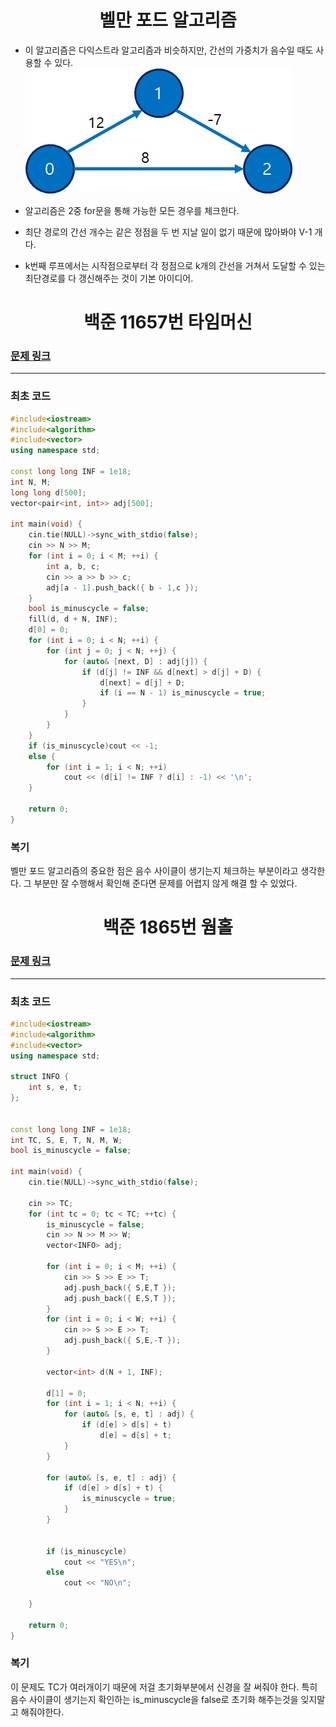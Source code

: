 <h1 align = "center"> 벨만 포드 알고리즘 </h1>

- 이 알고리즘은 다익스트라 알고리즘과 비슷하지만, 간선의 가중치가 음수일 때도 사용할 수 있다.
![비용음수간선](/img/비용음수간선.png)

- 알고리즘은 2중 for문을 통해 가능한 모든 경우를 체크한다.
- 최단 경로의 간선 개수는 같은 정점을 두 번 지날 일이 없기 때문에 많아봐야 V-1 개다.
- k번째 루프에서는 시작점으로부터 각 정점으로 k개의 간선을 거쳐서 도달할 수 있는 최단경로를 다 갱신해주는 것이 기본 아이디어.

<h1 align = "center">백준 11657번 타임머신</h1>

### [문제 링크](https://www.acmicpc.net/problem/11657 "타임머신")
---

### 최초 코드

```cpp
#include<iostream>
#include<algorithm>
#include<vector>
using namespace std;

const long long INF = 1e18;
int N, M;
long long d[500];
vector<pair<int, int>> adj[500];

int main(void) {
	cin.tie(NULL)->sync_with_stdio(false);
	cin >> N >> M;
	for (int i = 0; i < M; ++i) {
		int a, b, c;
		cin >> a >> b >> c;
		adj[a - 1].push_back({ b - 1,c });
	}
	bool is_minuscycle = false;
	fill(d, d + N, INF);
	d[0] = 0;
	for (int i = 0; i < N; ++i) {
		for (int j = 0; j < N; ++j) {
			for (auto& [next, D] : adj[j]) {
				if (d[j] != INF && d[next] > d[j] + D) {
					d[next] = d[j] + D;
					if (i == N - 1) is_minuscycle = true;
				}
			}
		}
	}
	if (is_minuscycle)cout << -1;
	else {
		for (int i = 1; i < N; ++i)
			cout << (d[i] != INF ? d[i] : -1) << '\n';
	}
	
	return 0;
}
```

### 복기
벨만 포드 알고리즘의 중요한 점은 음수 사이클이 생기는지 체크하는 부분이라고 생각한다. 그 부분만 잘 수행해서 확인해 준다면 문제를 어렵지 않게 해결 할 수 있었다.


<h1 align = "center">백준 1865번 웜홀 </h1>

### [문제 링크](https://www.acmicpc.net/problem/1865 "웜홀")
---

### 최초 코드

```cpp
#include<iostream>
#include<algorithm>
#include<vector>
using namespace std;

struct INFO {
	int s, e, t;
};


const long long INF = 1e18;
int TC, S, E, T, N, M, W;
bool is_minuscycle = false;

int main(void) {
	cin.tie(NULL)->sync_with_stdio(false);

	cin >> TC;
	for (int tc = 0; tc < TC; ++tc) {
		is_minuscycle = false;
		cin >> N >> M >> W;
		vector<INFO> adj;

		for (int i = 0; i < M; ++i) {
			cin >> S >> E >> T;
			adj.push_back({ S,E,T });
			adj.push_back({ E,S,T });
		}
		for (int i = 0; i < W; ++i) {
			cin >> S >> E >> T;
			adj.push_back({ S,E,-T });
		}

		vector<int> d(N + 1, INF);

		d[1] = 0;
		for (int i = 1; i < N; ++i) {
			for (auto& [s, e, t] : adj) {
				if (d[e] > d[s] + t)
					d[e] = d[s] + t;
			}
		}

		for (auto& [s, e, t] : adj) {
			if (d[e] > d[s] + t) {
				is_minuscycle = true;
			}
		}


		if (is_minuscycle)
			cout << "YES\n";
		else
			cout << "NO\n";

	}

	return 0;
}
```

### 복기
이 문제도 TC가 여러개이기 때문에 저걸 초기화부분에서 신경을 잘 써줘야 한다. 특히 음수 사이클이 생기는지 확인하는 is_minuscycle을 false로 초기화 해주는것을 잊지말고 해줘야한다. 
